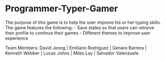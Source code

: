 # Programmer-Typer-Gamer

The purpose of this game is to help the user improve his or her typing skills.
The game features the following:
    - Save states so that users can retreive their profile to continue their games
    - Different themes to improve user experience

Team Members:
David Jeong |
Emiliano Rodriguez |
Genaro Barrera |
Kenneth Webber |
Lucas Johns |
Miles Lay |
Salvador Valenzuela
